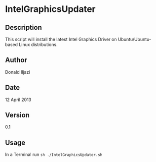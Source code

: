 # IntelGraphicsUpdater

## Description

This script will install the latest Intel Graphics Driver
on Ubuntu/Ubuntu-based Linux distributions.

## Author

Donald Iljazi

## Date

12 April 2013

## Version

0.1

## Usage
In a Terminal run `sh ./IntelGraphicsUpdater.sh`